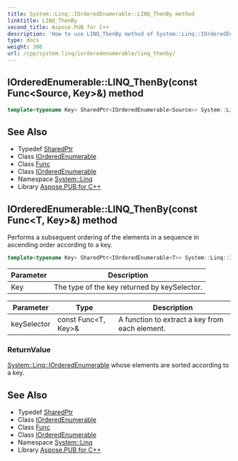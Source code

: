 ```yaml
---
title: System::Linq::IOrderedEnumerable::LINQ_ThenBy method
linktitle: LINQ_ThenBy
second_title: Aspose.PUB for C++
description: 'How to use LINQ_ThenBy method of System::Linq::IOrderedEnumerable class in C++.'
type: docs
weight: 300
url: /cpp/system.linq/iorderedenumerable/linq_thenby/
---
```

## IOrderedEnumerable::LINQ_ThenBy(const Func\<Source, Key\>\&) method




```cpp
template<typename Key> SharedPtr<IOrderedEnumerable<Source>> System::Linq::IOrderedEnumerable<T>::LINQ_ThenBy(const Func<Source, Key> &keySelector)
```

## See Also

* Typedef [SharedPtr](../../../system/sharedptr/)
* Class [IOrderedEnumerable](../)
* Class [Func](../../../system/func/)
* Class [IOrderedEnumerable](../)
* Namespace [System::Linq](../../)
* Library [Aspose.PUB for C++](../../../)
## IOrderedEnumerable::LINQ_ThenBy(const Func\<T, Key\>\&) method


Performs a subsequent ordering of the elements in a sequence in ascending order according to a key.

```cpp
template<typename Key> SharedPtr<IOrderedEnumerable<T>> System::Linq::IOrderedEnumerable<T>::LINQ_ThenBy(const Func<T, Key> &keySelector)
```


| Parameter | Description |
| --- | --- |
| Key | The type of the key returned by keySelector. |

| Parameter | Type | Description |
| --- | --- | --- |
| keySelector | const Func\<T, Key\>\& | A function to extract a key from each element. |

### ReturnValue

[System::Linq::IOrderedEnumerable](../) whose elements are sorted according to a key.

## See Also

* Typedef [SharedPtr](../../../system/sharedptr/)
* Class [IOrderedEnumerable](../)
* Class [Func](../../../system/func/)
* Class [IOrderedEnumerable](../)
* Namespace [System::Linq](../../)
* Library [Aspose.PUB for C++](../../../)
